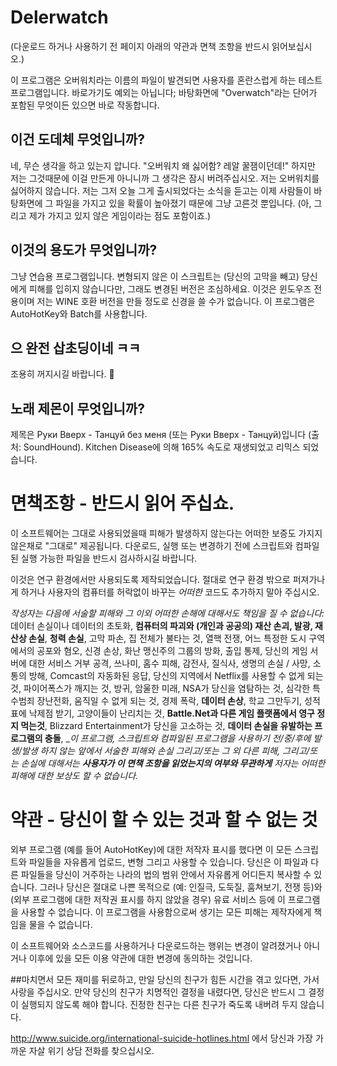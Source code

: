 # Delerwatch
(다운로드 하거나 사용하기 전 페이지 아래의 약관과 면책 조항을 반드시 읽어보십시오.)

이 프로그램은 오버워치라는 이름의 파일이 발견되면 사용자를 혼란스럽게 하는 테스트 프로그램입니다.
바로가기도 예외는 아닙니다; 바탕화면에 "Overwatch"라는 단어가 포함된 무엇이든 있으면 바로 작동합니다.

## 이건 도데체 무엇입니까?
네, 무슨 생각을 하고 있는지 압니다. "오버워치 왜 싫어함? 레알 꿀잼이던데!"
하지만 저는 그것때문에 이걸 만든게 아니니까 그 생각은 잠시 버려주십시오.
저는 오버워치를 싫어하지 않습니다. 저는 그저 오늘 그게 출시되었다는 소식을 듣고는 이제 사람들이 바탕화면에 그 파일을 가지고 있을 확률이 높아졌기 때문에 그냥 고른것 뿐입니다.
(아, 그리고 제가 가지고 있지 않은 게임이라는 점도 포함이죠.)

## 이것의 용도가 무엇입니까?
그냥 연습용 프로그램입니다. 변형되지 않은 이 스크립트는 (당신의 고막을 빼고) 당신에게 피해를 입히지 않습니다만, 그래도 변경된 버전은 조심하세요.
이것은 윈도우즈 전용이며 저는 WINE 호환 버전을 만들 정도로 신경을 쓸 수가 없습니다.
이 프로그램은 AutoHotKey와 Batch를 사용합니다.

## 으 완전 삽초딩이네 ㅋㅋ
조용히 꺼지시길 바랍니다. :fu:

## 노래 제몬이 무엇입니까?
제목은 Руки Вверх - Танцуй без меня (또는 Руки Вверх - Танцуй)입니다 (출처: SoundHound). Kitchen Disease에 의해 165% 속도로 재생되었고 리믹스 되었습니다.

# 면책조항 - 반드시 읽어 주십쇼.
이 소프트웨어는 그대로 사용되었을때 피해가 발생하지 않는다는 어떠한 보증도 가지지 않은채로 "그대로" 제공됩니다. 다운로드, 실행 또는 변경하기 전에 스크립트와 컴파일된 실행 가능한 파일을 반드시 검사하시길 바랍니다.

이것은 연구 환경에서만 사용되도록 제작되었습니다. 절대로 연구 환경 밖으로 퍼져가나게 하거나 사용자의 컴퓨터를 허락없이 바꾸는 _어떠한_ 코드도 추가하지 말아 주십시오.

*작성자는 다음에 서술할 피해와 그 이외 어떠한 손해에 대해서도 책임을 질 수 없습니다:* 데이터 손실이나 데이터의 초토화, **컴퓨터의 파괴와 (개인과 공공의) 재산 손괴, 발광, 재산상 손실**, **청력 손실**, 고막 파손, 집 전체가 불타는 것, 열핵 전쟁, 어느 특정한 도시 구역에서의 공포와 혐오, 신경 손상, 화난 맹신주의 그룹의 방화, 출입 통제, 당신의 게임 서버에 대한 서비스 거부 공격, 쓰나미, 홈수 피해, 감전사, 질식사, 생명의 손실 / 사망, 소통의 방해, Comcast의 자동화된 응답, 당신의 지역에서 Netflix를 사용할 수 없게 되는 것, 파이어폭스가 깨지는 것, 방귀, 암울한 미래, NSA가 당신을 염탐하는 것, 심각한 특수범죄 장난전화, 움직일 수 없게 되는 것, 경제 폭락, **데이터 손상**, 학교 그만두기, 성적표에 낙제점 받기, 고양이들이 난리치는 것, **Battle.Net과 다른 게임 플랫폼에서 영구 정지 먹는것**, Blizzard Entertainment가 당신을 고소하는 것, **데이터 손실을 유발하는 프로그램의 충돌**, __이 프로그램, 스크립트와 컴파일된 프로그램을 사용하기 전/중/후에 발생/발생 하지 않는 앞에서 서술한 피해와 손실 그리고/또는 그 외 다른 피해, 그리고/또는 손실에 대해서는 **사용자가 이 면책 조항을 읽었는지의 여부와 무관하게** 저자는 어떠한 피해에 대한 보상도 할 수 없습니다._

# 약관 - 당신이 할 수 있는 것과 할 수 없는 것

외부 프로그램 (예를 들어 AutoHotKey)에 대한 저작자 표시를 했다면 이 모든 스크립트와 파일들을 자유롭게 업로드, 변형 그리고 사용할 수 있습니다. 당신은 이 파일과 다른 파일들을 당신이 거주하는 나라의 법의 범위 안에서 자유롭게 어디든지 복사할 수 있습니다. 
그러나 당신은 절대로 나쁜 목적으로 (예: 인질극, 도둑질, 훔쳐보기, 전쟁 등)와 (외부 프로그램에 대한 저작권 표시를 하지 않았을 경우) 유료 서비스 등에 이 프로그램을 사용할 수 없습니다.
이 프로그램을 사용함으로써 생기는 모든 피해는 제작자에게 책임을 물을 수 없습니다.

이 소프트웨어와 소스코드를 사용하거나 다운로드하는 행위는 변경이 알려졌거나 아니거나 이후에 있을 모든 이용 약관에 대한 변경에 동의하는 것입니다.

##마치면서
모든 재미를 뒤로하고, 만일 당신의 친구가 힘든 시간을 겪고 있다면, 가서 사랑을 주십시오. 만약 당신의 친구가 치명적인 결정을 내렸다면, 당신은 반드시 그 결정이 실행되지 않도록 해야 합니다. 진정한 친구는 다른 친구가 죽도록 내버려 두지 않습니다.

http://www.suicide.org/international-suicide-hotlines.html 에서 당신과 가장 가까운 자살 위기 상담 전화를 찾으십시오.
